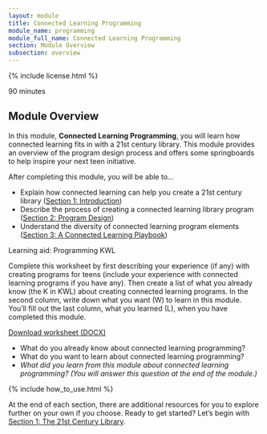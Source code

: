 ```yaml
---
layout: module
title: Connected Learning Programming
module_name: programming
module_full_name: Connected Learning Programming
section: Module Overview
subsection: overview
---
```


{% include license.html %}

<p class="time">90 minutes</p>

## Module Overview

In this module, **Connected Learning Programming**, you will learn how connected learning fits in with a 21st century library. This module provides an overview of the program design process and offers some springboards to help inspire your next teen initiative.


<div class="objectives">
	<p>After completing this module, you will be able to...</p>
<ul>
	<li>Explain how connected learning can help you create a 21st century library (<a href="section-1.html">Section 1: Introduction</a>)</li>
	<li>Describe the process of creating a connected learning library program (<a href="section-2.html">Section 2: Program Design</a>)</li>
	<li>Understand the diversity of connected learning program elements (<a href="section-3.html">Section 3: A Connected Learning Playbook</a>)</li>
</ul></div>

<div class="reflection">
	<p><span class="box-title">Learning aid: Programming KWL</span></p>
	<p>Complete this worksheet by first describing your experience (if any) with creating programs for teens (include your experience with connected learning programs if you have any). Then create a list of what you already know (the K in KWL) about creating connected learning programs. In the second column, write down what you want (W) to learn in this module. You’ll fill out the last column, what you learned (L), when you have completed this module.</p>
	<p class="word_download"><a href="docs/programming_kwl.docx">Download worksheet (DOCX)</a></p>
	<ul>
		<li>What do you already know about connected learning programming?</li>
		<li>What do you want to learn about connected learning programming?</li>
		<li><i>What did you learn from this module about connected learning programming? (You will answer this question at the end of the module.)</i></li>
	</ul>
</div>

{% include how_to_use.html %}

At the end of each section, there are additional resources for you to explore further on your own if you choose.
Ready to get started? Let’s begin with <a href="section-1.html">Section 1: The 21st Century Library</a>.
